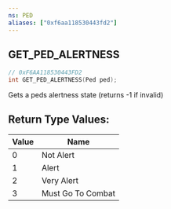 ```yaml
---
ns: PED
aliases: ["0xf6aa118530443fd2"]
---
```

## GET_PED_ALERTNESS

```c
// 0xF6AA118530443FD2
int GET_PED_ALERTNESS(Ped ped);
```

Gets a peds alertness state (returns -1 if invalid)

## Return Type Values:
| Value | Name |
| --- | --- |
| 0 | Not Alert |
| 1 | Alert |
| 2 | Very Alert |
| 3 | Must Go To Combat |

